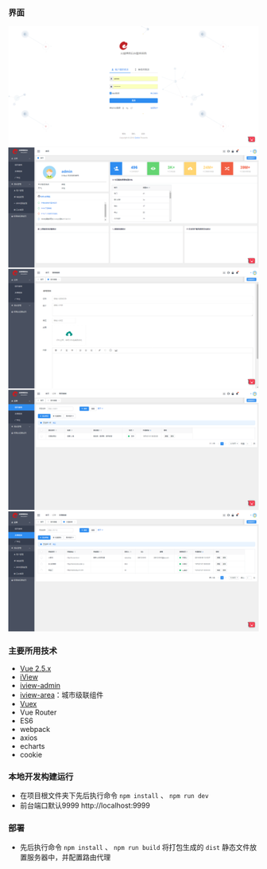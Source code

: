 ### 界面
![登录](https://github.com/melodyne/blog/blob/master/public/img/1.png?raw=true)
![发布](https://github.com/melodyne/blog/blob/master/public/img/2.png?raw=true)
![列表](https://github.com/melodyne/blog/blob/master/public/img/3.png?raw=true)
![友链](https://github.com/melodyne/blog/blob/master/public/img/4.png?raw=true)
![权限](https://github.com/melodyne/blog/blob/master/public/img/5.png?raw=true)

### 主要所用技术
- [Vue 2.5.x](https://cn.vuejs.org/)
- [iView](https://www.iviewui.com/)
- [iview-admin](https://github.com/iview/iview-admin)
- [iview-area](https://github.com/iview/iview-area)：城市级联组件
- [Vuex](https://vuex.vuejs.org/zh-cn/)
- Vue Router
- ES6
- webpack
- axios
- echarts
- cookie

### 本地开发构建运行

- 在项目根文件夹下先后执行命令 `npm install` 、 `npm run dev`
- 前台端口默认9999 http://localhost:9999

### 部署
- 先后执行命令 `npm install` 、 `npm run build` 将打包生成的 `dist` 静态文件放置服务器中，并配置路由代理
